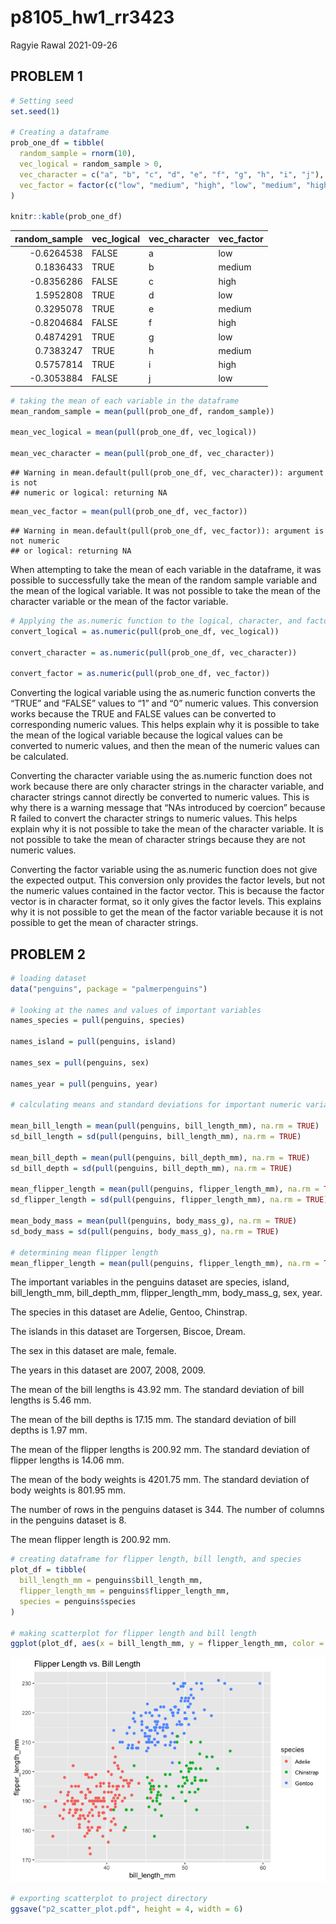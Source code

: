 p8105\_hw1\_rr3423
================
Ragyie Rawal
2021-09-26

## PROBLEM 1

``` r
# Setting seed  
set.seed(1)

# Creating a dataframe
prob_one_df = tibble(
  random_sample = rnorm(10),
  vec_logical = random_sample > 0, 
  vec_character = c("a", "b", "c", "d", "e", "f", "g", "h", "i", "j"),
  vec_factor = factor(c("low", "medium", "high", "low", "medium", "high", "low", "medium", "high", "low" ))
)

knitr::kable(prob_one_df)
```

| random\_sample | vec\_logical | vec\_character | vec\_factor |
|---------------:|:-------------|:---------------|:------------|
|     -0.6264538 | FALSE        | a              | low         |
|      0.1836433 | TRUE         | b              | medium      |
|     -0.8356286 | FALSE        | c              | high        |
|      1.5952808 | TRUE         | d              | low         |
|      0.3295078 | TRUE         | e              | medium      |
|     -0.8204684 | FALSE        | f              | high        |
|      0.4874291 | TRUE         | g              | low         |
|      0.7383247 | TRUE         | h              | medium      |
|      0.5757814 | TRUE         | i              | high        |
|     -0.3053884 | FALSE        | j              | low         |

``` r
# taking the mean of each variable in the dataframe
mean_random_sample = mean(pull(prob_one_df, random_sample))

mean_vec_logical = mean(pull(prob_one_df, vec_logical))

mean_vec_character = mean(pull(prob_one_df, vec_character))
```

    ## Warning in mean.default(pull(prob_one_df, vec_character)): argument is not
    ## numeric or logical: returning NA

``` r
mean_vec_factor = mean(pull(prob_one_df, vec_factor))
```

    ## Warning in mean.default(pull(prob_one_df, vec_factor)): argument is not numeric
    ## or logical: returning NA

When attempting to take the mean of each variable in the dataframe, it
was possible to successfully take the mean of the random sample variable
and the mean of the logical variable. It was not possible to take the
mean of the character variable or the mean of the factor variable.

``` r
# Applying the as.numeric function to the logical, character, and factor variables 
convert_logical = as.numeric(pull(prob_one_df, vec_logical))

convert_character = as.numeric(pull(prob_one_df, vec_character))

convert_factor = as.numeric(pull(prob_one_df, vec_factor))
```

Converting the logical variable using the as.numeric function converts
the “TRUE” and “FALSE” values to “1” and “0” numeric values. This
conversion works because the TRUE and FALSE values can be converted to
corresponding numeric values. This helps explain why it is possible to
take the mean of the logical variable because the logical values can be
converted to numeric values, and then the mean of the numeric values can
be calculated.

Converting the character variable using the as.numeric function does not
work because there are only character strings in the character variable,
and character strings cannot directly be converted to numeric values.
This is why there is a warning message that “NAs introduced by coercion”
because R failed to convert the character strings to numeric values.
This helps explain why it is not possible to take the mean of the
character variable. It is not possible to take the mean of character
strings because they are not numeric values.

Converting the factor variable using the as.numeric function does not
give the expected output. This conversion only provides the factor
levels, but not the numeric values contained in the factor vector. This
is because the factor vector is in character format, so it only gives
the factor levels. This explains why it is not possible to get the mean
of the factor variable because it is not possible to get the mean of
character strings.

## PROBLEM 2

``` r
# loading dataset 
data("penguins", package = "palmerpenguins")

# looking at the names and values of important variables 
names_species = pull(penguins, species)

names_island = pull(penguins, island)

names_sex = pull(penguins, sex)

names_year = pull(penguins, year)

# calculating means and standard deviations for important numeric variables

mean_bill_length = mean(pull(penguins, bill_length_mm), na.rm = TRUE)
sd_bill_length = sd(pull(penguins, bill_length_mm), na.rm = TRUE)

mean_bill_depth = mean(pull(penguins, bill_depth_mm), na.rm = TRUE)
sd_bill_depth = sd(pull(penguins, bill_depth_mm), na.rm = TRUE)

mean_flipper_length = mean(pull(penguins, flipper_length_mm), na.rm = TRUE)
sd_flipper_length = sd(pull(penguins, flipper_length_mm), na.rm = TRUE)

mean_body_mass = mean(pull(penguins, body_mass_g), na.rm = TRUE)
sd_body_mass = sd(pull(penguins, body_mass_g), na.rm = TRUE)

# determining mean flipper length 
mean_flipper_length = mean(pull(penguins, flipper_length_mm), na.rm = TRUE)
```

The important variables in the penguins dataset are species, island,
bill\_length\_mm, bill\_depth\_mm, flipper\_length\_mm, body\_mass\_g,
sex, year.

The species in this dataset are Adelie, Gentoo, Chinstrap.

The islands in this dataset are Torgersen, Biscoe, Dream.

The sex in this dataset are male, female.

The years in this dataset are 2007, 2008, 2009.

The mean of the bill lengths is 43.92 mm. The standard deviation of bill
lengths is 5.46 mm.

The mean of the bill depths is 17.15 mm. The standard deviation of bill
depths is 1.97 mm.

The mean of the flipper lengths is 200.92 mm. The standard deviation of
flipper lengths is 14.06 mm.

The mean of the body weights is 4201.75 mm. The standard deviation of
body weights is 801.95 mm.

The number of rows in the penguins dataset is 344. The number of columns
in the penguins dataset is 8.

The mean flipper length is 200.92 mm.

``` r
# creating dataframe for flipper length, bill length, and species 
plot_df = tibble(
  bill_length_mm = penguins$bill_length_mm,
  flipper_length_mm = penguins$flipper_length_mm,
  species = penguins$species
)

# making scatterplot for flipper length and bill length
ggplot(plot_df, aes(x = bill_length_mm, y = flipper_length_mm, color = species)) + geom_point() + ggtitle("Flipper Length vs. Bill Length")
```

![](p8105_hw1_rr3423_files/figure-gfm/scatterplot_penguins-1.png)<!-- -->

``` r
# exporting scatterplot to project directory 
ggsave("p2_scatter_plot.pdf", height = 4, width = 6)
```
